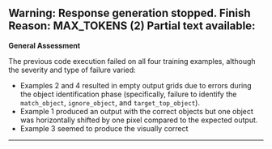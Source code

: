 Warning: Response generation stopped. Finish Reason: MAX_TOKENS (2)
Partial text available:
---
**General Assessment**

The previous code execution failed on all four training examples, although the severity and type of failure varied:
*   Examples 2 and 4 resulted in empty output grids due to errors during the object identification phase (specifically, failure to identify the `match_object`, `ignore_object`, and `target_top_object`).
*   Example 1 produced an output with the correct objects but one object was horizontally shifted by one pixel compared to the expected output.
*   Example 3 seemed to produce the visually correct
---
